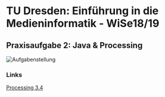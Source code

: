 # TU Dresden: Einführung in die Medieninformatik - WiSe18/19

## Praxisaufgabe 2: Java & Processing


![Aufgabenstellung](https://cdn.discordapp.com/attachments/434381911545085974/512377122577186816/soundscape.png)



### Links
[Processing 3.4](https://processing.org/)


